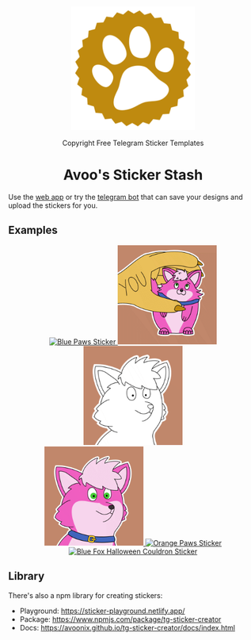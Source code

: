 
<p align="center">
<a href="https://stickers.avoonix.com/">
<img width="250" alt="Avoo's Sticker Stash Logo" src="./packages/frontend/public/favicon.svg">
</a>
</p>

<p align="center">
Copyright Free Telegram Sticker Templates
</p>

<h1 align="center">Avoo's Sticker Stash</h1>

Use the [web app](https://stickers.avoonix.com/) or try the [telegram bot](https://stickers.avoonix.com/) that can save your designs and upload the stickers for you.

## Examples

<p align="center">
<a href="https://stickers.avoonix.com/">
<img width="200" alt="Blue Paws Sticker" src="./examples/furry-telegram-sticker-animated-paws-blue-pastel-beans.gif">
<img width="200" alt="Petting Pink Fox Sticker" src="./examples/furry-telegram-sticker-animated-petting-petpet-pink-fox.gif">
<img width="200" alt="Popping Sticker" src="./examples/furry-telegram-sticker-animated-popcat-popping-meme-blank-template.gif">
<br>
<img width="200" alt="Popping Pink Fox Sticker" src="./examples/furry-telegram-sticker-animated-popcat-popping-meme-pink-fox.gif">
<img width="200" alt="Orange Paws Sticker" src="./examples/furry-telegram-sticker-animated-paws-hypno-spiral-orange-green-beans.gif">
<img width="200" alt="Blue Fox Halloween Couldron Sticker" src="./examples/furry-telegram-sticker-animated-halloween-couldron-blue-fox.gif">
</a>
</p>

## Library

There's also a npm library for creating stickers:

- Playground: https://sticker-playground.netlify.app/
- Package: https://www.npmjs.com/package/tg-sticker-creator
- Docs: https://avoonix.github.io/tg-sticker-creator/docs/index.html

<!-- ## Web App

[here](./packages/frontend)

## Library

[library](./packages/tg-sticker-creator/) and [playground](./packages/playground) -->
